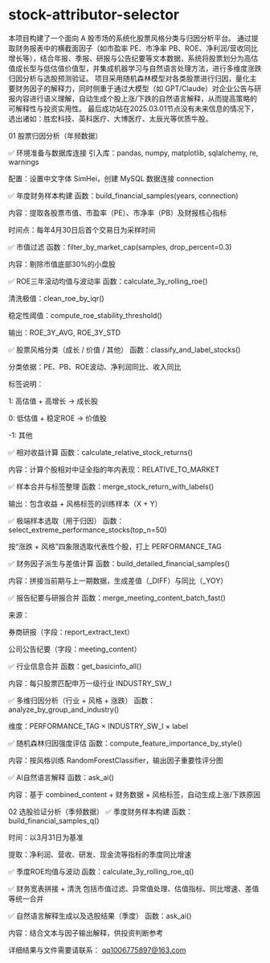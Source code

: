 # stock-attributor-selector
本项目构建了一个面向 A 股市场的系统化股票风格分类与归因分析平台。 通过提取财务报表中的横截面因子（如市盈率 PE、市净率 PB、ROE、净利润/营收同比增长等），结合年报、季报、研报与公告纪要等文本数据，系统将股票划分为高估值成长型与低估值价值型，并集成机器学习与自然语言处理方法，进行多维度涨跌归因分析与选股预测验证。  项目采用随机森林模型对各类股票进行归因，量化主要财务因子的解释力，同时侧重于通过大模型（如 GPT/Claude）对企业公告与研报内容进行语义理解，自动生成个股上涨/下跌的自然语言解释，从而提高策略的可解释性与投资实用性。
最后成功站在2025.03.01节点没有未来信息的情况下，选出诸如：胜宏科技、英科医疗、大博医疗、太辰光等优质牛股。


01 股票归因分析（年频数据）

✅ 环境准备与数据库连接
引入库：pandas, numpy, matplotlib, sqlalchemy, re, warnings

配置：设置中文字体 SimHei，创建 MySQL 数据连接 connection

✅ 年度财务样本构建
函数：build_financial_samples(years, connection)

内容：提取各股票市值、市盈率（PE）、市净率（PB）及财报核心指标

时间点：每年4月30日后首个交易日为采样时间

✅ 市值过滤
函数：filter_by_market_cap(samples, drop_percent=0.3)

内容：剔除市值底部30%的小盘股

✅ ROE三年滚动均值与波动率
函数：calculate_3y_rolling_roe()

清洗极值：clean_roe_by_iqr()

稳定性阈值：compute_roe_stability_threshold()

输出：ROE_3Y_AVG, ROE_3Y_STD

✅ 股票风格分类（成长 / 价值 / 其他）
函数：classify_and_label_stocks()

分类依据：PE、PB、ROE波动、净利润同比、收入同比

标签说明：

1: 高估值 + 高增长 → 成长股

0: 低估值 + 稳定ROE → 价值股

-1: 其他

✅ 相对收益计算
函数：calculate_relative_stock_returns()

内容：计算个股相对中证全指的年内表现：RELATIVE_TO_MARKET

✅ 样本合并与标签整理
函数：merge_stock_return_with_labels()

输出：包含收益 + 风格标签的训练样本（X + Y）

✅ 极端样本选取（用于归因）
函数：select_extreme_performance_stocks(top_n=50)

按“涨跌 + 风格”四象限选取代表性个股，打上 PERFORMANCE_TAG

✅ 财务因子派生与差值计算
函数：build_detailed_financial_samples()

内容：拼接当前期与上一期数据，生成差值（_DIFF）与同比（_YOY）

✅ 报告纪要与研报合并
函数：merge_meeting_content_batch_fast()

来源：

券商研报（字段：report_extract_text）

公司公告纪要（字段：meeting_content）

✅ 行业信息合并
函数：get_basicinfo_all()

内容：每只股票匹配申万一级行业 INDUSTRY_SW_I

✅ 多维归因分析（行业 + 风格 + 涨跌）
函数：analyze_by_group_and_industry()

维度：PERFORMANCE_TAG × INDUSTRY_SW_I × label

✅ 随机森林归因强度评估
函数：compute_feature_importance_by_style()

内容：按风格训练 RandomForestClassifier，输出因子重要性评分图

✅ AI自然语言解释
函数：ask_ai()

内容：基于 combined_content + 财务数据 + 风格标签，自动生成上涨/下跌原因


02 选股验证分析（季频数据）
✅ 季度财务样本构建
函数：build_financial_samples_q()

时间：以3月31日为基准

提取：净利润、营收、研发、现金流等指标的季度同比增速

✅ 季度ROE均值与波动
函数：calculate_3y_rolling_roe_q()

✅ 财务宽表拼接 + 清洗
包括市值过滤、异常值处理、估值指标、同比增速、差值等统一合并

✅ 自然语言解释生成以及选股结果（季度）
函数：ask_ai()

内容：结合文本与因子输出解释，供投资判断参考

详细结果与文件需要请联系：
qq1006775897@163.com



